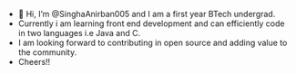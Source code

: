 - 👋 Hi, I’m @SinghaAnirban005 and I am a first year BTech undergrad.
- Currently i am learning front end development and can efficiently code in two languages i.e Java and C.
- I am looking forward to contributing in open source and adding value to the community.
- Cheers!!
  

